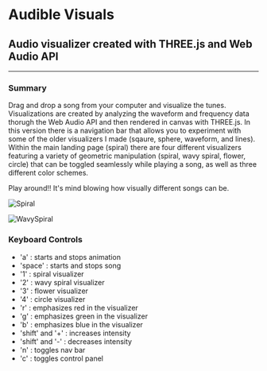 # Audible Visuals
## Audio visualizer created with THREE.js and Web Audio API
---
### Summary
Drag and drop a song from your computer and visualize the tunes. Visualizations are created by analyzing the waveform and frequency data thorugh the Web Audio API and then rendered in canvas with THREE.js. In this version there is a navigation bar that allows you to experiment with some of the older visualizers I made (sqaure, sphere, waveform, and lines). Within the main landing page (spiral) there are four different visualizers featuring a variety of geometric manipulation (spiral, wavy spiral, flower, circle) that can be toggled seamlessly while playing a song, as well as three different color schemes.  
  
Play around!! It's mind blowing how visually different songs can be.
  
![Spiral](/images/spiral.png)

![WavySpiral](/images/wavyspiral.png)

### Keyboard Controls
* 'a' : starts and stops animation
* 'space' : starts and stops song
* '1' : spiral visualizer 
* '2' : wavy spiral visualizer 
* '3' : flower visualizer 
* '4' : circle visualizer 
* 'r' : emphasizes red in the visualizer
* 'g' : emphasizes green in the visualizer
* 'b' : emphasizes blue in the visualizer
* 'shift' and '+' : increases intensity 
* 'shift' and '-' : decreases intensity
* 'n' : toggles nav bar
* 'c' : toggles control panel

